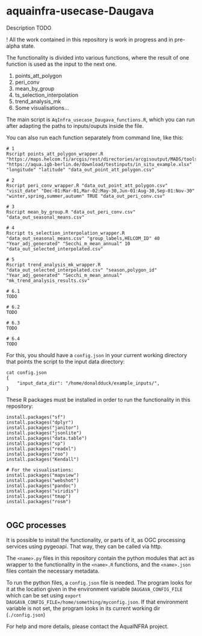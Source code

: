 # aquainfra-usecase-Daugava

 Description TODO

 ! All the work contained in this repository is work in progress and
   in pre-alpha state.

The functionality is divided into various functions, where the result
of one function is used as the input to the next one.

1. points_att_polygon
1. peri_conv
1. mean_by_group
1. ts_selection_interpolation
1. trend_analysis_mk
1. Some visualisations...

The main script is `AqInfra_usecase_Daugava_functions.R`, which you can run
after adapting the paths to inputs/ouputs inside the file.

You can also run each function separately from command line, like this:

```
# 1
Rscript points_att_polygon_wrapper.R "https://maps.helcom.fi/arcgis/rest/directories/arcgisoutput/MADS/tools_GPServer/_ags_HELCOM_subbasin_with_coastal_WFD_waterbodies_or_wa.zip" "https://aqua.igb-berlin.de/download/testinputs/in_situ_example.xlsx" "longitude" "latitude" "data_out_point_att_polygon.csv"

# 2
Rscript peri_conv_wrapper.R "data_out_point_att_polygon.csv" "visit_date" "Dec-01:Mar-01,Mar-02:May-30,Jun-01:Aug-30,Sep-01:Nov-30" "winter,spring,summer,autumn" TRUE "data_out_peri_conv.csv"

# 3
Rscript mean_by_group.R "data_out_peri_conv.csv" "data_out_seasonal_means.csv"

# 4
Rscript ts_selection_interpolation_wrapper.R "data_out_seasonal_means.csv" "group_labels,HELCOM_ID" 40 "Year_adj_generated" "Secchi_m_mean_annual" 10 "data_out_selected_interpolated.csv"

# 5
Rscript trend_analysis_mk_wrapper.R "data_out_selected_interpolated.csv" "season,polygon_id" "Year_adj_generated" "Secchi_m_mean_annual" "mk_trend_analysis_results.csv"

# 6.1
TODO

# 6.2
TODO

# 6.3
TODO

# 6.4
TODO
```

For this, you should have a `config.json` in your current working directory that
points the script to the input data directory:

```
cat config.json
{
    "input_data_dir": "/home/donaldduck/example_inputs/",
}
```


These R packages must be installed in order to run the functionality in
this repository:

```
install.packages("sf")
install.packages("dplyr")
install.packages("janitor")
install.packages("jsonlite")
install.packages("data.table")
install.packages("sp")
install.packages("readxl")
install.packages("zoo")
install.packages("Kendall")

# For the visualisations:
install.packages("mapview")
install.packages("webshot")
install.packages("pandoc")
install.packages("viridis")
install.packages("tmap")
install.packages("rosm")


```

## OGC processes

It is possible to install the functionality, or parts of it, as OGC processing
services using pygeoapi. That way, they can be called via http.

The `<name>.py` files in this repository contain the python modules that act as
wrapper to the functionality in the `<name>.R` functions, and the `<name>.json`
files contain the necessary metadata.

To run the python files, a `config.json` file is needed. The program looks for it
at the location given in the environment variable `DAUGAVA_CONFIG_FILE` which can
be set using `export DAUGAVA_CONFIG_FILE=/home/something/myconfig.json`. If that
environment variable is not set, the program looks in its current working dir
(`./config.json`)

For help and more details, please contact the AquaINFRA project.

